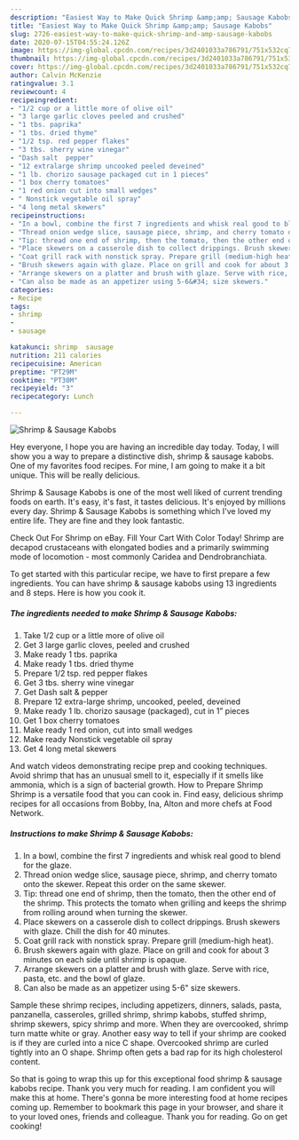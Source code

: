 ```yaml
---
description: "Easiest Way to Make Quick Shrimp &amp;amp; Sausage Kabobs"
title: "Easiest Way to Make Quick Shrimp &amp;amp; Sausage Kabobs"
slug: 2726-easiest-way-to-make-quick-shrimp-and-amp-sausage-kabobs
date: 2020-07-15T04:55:24.126Z
image: https://img-global.cpcdn.com/recipes/3d2401033a786791/751x532cq70/shrimp-sausage-kabobs-recipe-main-photo.jpg
thumbnail: https://img-global.cpcdn.com/recipes/3d2401033a786791/751x532cq70/shrimp-sausage-kabobs-recipe-main-photo.jpg
cover: https://img-global.cpcdn.com/recipes/3d2401033a786791/751x532cq70/shrimp-sausage-kabobs-recipe-main-photo.jpg
author: Calvin McKenzie
ratingvalue: 3.1
reviewcount: 4
recipeingredient:
- "1/2 cup or a little more of olive oil"
- "3 large garlic cloves peeled and crushed"
- "1 tbs. paprika"
- "1 tbs. dried thyme"
- "1/2 tsp. red pepper flakes"
- "3 tbs. sherry wine vinegar"
- "Dash salt  pepper"
- "12 extralarge shrimp uncooked peeled deveined"
- "1 lb. chorizo sausage packaged cut in 1 pieces"
- "1 box cherry tomatoes"
- "1 red onion cut into small wedges"
- " Nonstick vegetable oil spray"
- "4 long metal skewers"
recipeinstructions:
- "In a bowl, combine the first 7 ingredients and whisk real good to blend for the glaze."
- "Thread onion wedge slice, sausage piece, shrimp, and cherry tomato onto the skewer. Repeat this order on the same skewer."
- "Tip: thread one end of shrimp, then the tomato, then the other end of the shrimp. This protects the tomato when grilling and keeps the shrimp from rolling around when turning the skewer."
- "Place skewers on a casserole dish to collect drippings. Brush skewers with glaze. Chill the dish for 40 minutes."
- "Coat grill rack with nonstick spray. Prepare grill (medium-high heat)."
- "Brush skewers again with glaze. Place on grill and cook for about 3 minutes on each side until shrimp is opaque."
- "Arrange skewers on a platter and brush with glaze. Serve with rice, pasta, etc. and the bowl of glaze."
- "Can also be made as an appetizer using 5-6&#34; size skewers."
categories:
- Recipe
tags:
- shrimp
- 
- sausage

katakunci: shrimp  sausage 
nutrition: 211 calories
recipecuisine: American
preptime: "PT29M"
cooktime: "PT30M"
recipeyield: "3"
recipecategory: Lunch

---
```



![Shrimp &amp; Sausage Kabobs](https://img-global.cpcdn.com/recipes/3d2401033a786791/751x532cq70/shrimp-sausage-kabobs-recipe-main-photo.jpg)

Hey everyone, I hope you are having an incredible day today. Today, I will show you a way to prepare a distinctive dish, shrimp &amp; sausage kabobs. One of my favorites food recipes. For mine, I am going to make it a bit unique. This will be really delicious.

Shrimp &amp; Sausage Kabobs is one of the most well liked of current trending foods on earth. It's easy, it's fast, it tastes delicious. It's enjoyed by millions every day. Shrimp &amp; Sausage Kabobs is something which I've loved my entire life. They are fine and they look fantastic.

Check Out For Shrimp on eBay. Fill Your Cart With Color Today! Shrimp are decapod crustaceans with elongated bodies and a primarily swimming mode of locomotion - most commonly Caridea and Dendrobranchiata.


To get started with this particular recipe, we have to first prepare a few ingredients. You can have shrimp &amp; sausage kabobs using 13 ingredients and 8 steps. Here is how you cook it.

<!--inarticleads1-->

##### The ingredients needed to make Shrimp &amp; Sausage Kabobs:

1. Take 1/2 cup or a little more of olive oil
1. Get 3 large garlic cloves, peeled and crushed
1. Make ready 1 tbs. paprika
1. Make ready 1 tbs. dried thyme
1. Prepare 1/2 tsp. red pepper flakes
1. Get 3 tbs. sherry wine vinegar
1. Get Dash salt &amp; pepper
1. Prepare 12 extra-large shrimp, uncooked, peeled, deveined
1. Make ready 1 lb. chorizo sausage (packaged), cut in 1” pieces
1. Get 1 box cherry tomatoes
1. Make ready 1 red onion, cut into small wedges
1. Make ready  Nonstick vegetable oil spray
1. Get 4 long metal skewers


And watch videos demonstrating recipe prep and cooking techniques. Avoid shrimp that has an unusual smell to it, especially if it smells like ammonia, which is a sign of bacterial growth. How to Prepare Shrimp Shrimp is a versatile food that you can cook in. Find easy, delicious shrimp recipes for all occasions from Bobby, Ina, Alton and more chefs at Food Network. 

<!--inarticleads2-->

##### Instructions to make Shrimp &amp; Sausage Kabobs:

1. In a bowl, combine the first 7 ingredients and whisk real good to blend for the glaze.
1. Thread onion wedge slice, sausage piece, shrimp, and cherry tomato onto the skewer. Repeat this order on the same skewer.
1. Tip: thread one end of shrimp, then the tomato, then the other end of the shrimp. This protects the tomato when grilling and keeps the shrimp from rolling around when turning the skewer.
1. Place skewers on a casserole dish to collect drippings. Brush skewers with glaze. Chill the dish for 40 minutes.
1. Coat grill rack with nonstick spray. Prepare grill (medium-high heat).
1. Brush skewers again with glaze. Place on grill and cook for about 3 minutes on each side until shrimp is opaque.
1. Arrange skewers on a platter and brush with glaze. Serve with rice, pasta, etc. and the bowl of glaze.
1. Can also be made as an appetizer using 5-6&#34; size skewers.


Sample these shrimp recipes, including appetizers, dinners, salads, pasta, panzanella, casseroles, grilled shrimp, shrimp kabobs, stuffed shrimp, shrimp skewers, spicy shrimp and more. When they are overcooked, shrimp turn matte white or gray. Another easy way to tell if your shrimp are cooked is if they are curled into a nice C shape. Overcooked shrimp are curled tightly into an O shape. Shrimp often gets a bad rap for its high cholesterol content. 

So that is going to wrap this up for this exceptional food shrimp &amp; sausage kabobs recipe. Thank you very much for reading. I am confident you will make this at home. There's gonna be more interesting food at home recipes coming up. Remember to bookmark this page in your browser, and share it to your loved ones, friends and colleague. Thank you for reading. Go on get cooking!
